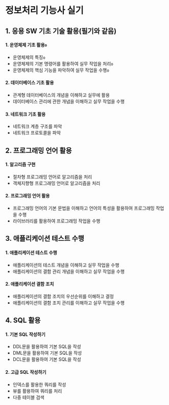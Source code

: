 # 정보처리 기능사 실기

## 1. 응용 SW 기초 기술 활용(필기와 같음)

#### 1. 운영체제 기초 활용`o`

* 운영체제의 특징`o`
* 운영체제의 기본 명령어를 활용하여 실무 작업을 처리`o`
* 운영체제의 핵심 기능을 파악하여 실무 작업을 수행`o`

#### 2. 데이터베이스 기초 활용

* 관계형 데이터베이스의 개념을 이해하고 실무에 활용
* 데이터베이스 관리에 관한 개념을 이해하고 실무 작업을 수행

#### 3. 네트워크 기초 활용

* 네트워크 계층 구조를 파악
* 네트워크 프로토콜을 파악

## 2. 프로그래밍 언어 활용

#### 1. 알고리즘 구현

* 절차형 프로그래밍 언어로 알고리즘을 처리
* 객체지향형 프로그래밍 언어로 알고리즘을 처리

#### 2. 프로그래밍 언어 활용

* 프로그래밍 언어의 기본 문법을 이해하고 언어의 특성을 활용하여 프로그래밍 작업을 수행
* 라이브러리를 활용하여 프로그래밍 작업을 수행

## 3. 애플리케이션 테스트 수행

#### 1. 애플리케이션 테스트 수행

* 애플리케이션의 테스트 개념을 이해하고 실무 작업을 수행
* 애플리케이션의 결함 관리 개념을 이해하고 실무 작업을 수행

#### 2. 애플리케이션 결함 조치

* 애플리케이션의 결함 조치의 우선순위를 이해하고 결정
* 애플리케이션의 결함 조치 관리를 이해하고 실무 작업을 수행

## 4. SQL 활용

#### 1. 기본 SQL 작성하기

* DDL문을 활용하여 기본 SQL을 작성
* DML문을 활용하여 기본 SQL을 작성
* DCL문을 활용하여 기본 SQL을 작성

#### 2. 고급 SQL 작성하기

* 인덱스를 활용한 쿼리를 작성
* 뷰를 활용하여 쿼리를 처리
* 다중 테이블 검색